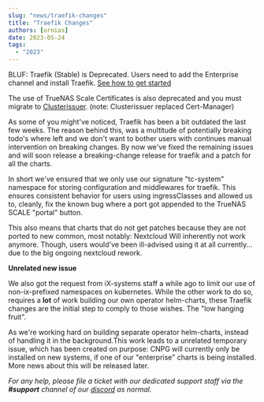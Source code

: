 ```yaml
---
slug: "news/traefik-changes"
title: "Traefik Changes"
authors: [ornias]
date: 2023-05-24
tags:
  - "2023"
---
```


BLUF: Traefik (Stable) is Deprecated. Users need to add the Enterprise channel and install Traefik.
[See how to get started](/scale/guides/getting-started#adding-truecharts)

The use of TrueNAS Scale Certificates is also deprecated and you must migrate to [Clusterissuer](/charts/premium/clusterissuer/how-to).
(note: Clusterissuer replaced Cert-Manager)

As some of you might've noticed, Traefik has been a bit outdated the last few weeks.
The reason behind this, was a multitude of potentially breaking todo's where left and we don't want to bother users with continues manual intervention on breaking changes.
By now we've fixed the remaining issues and will soon release a breaking-change release for traefik and a patch for all the charts.

In short we've ensured that we only use our signature "tc-system" namespace for storing configuration and middlewares for traefik. This ensures consistent behavior for users using ingressClasses and allowed us to, cleanly, fix the known bug where a port got appended to the TrueNAS SCALE "portal" button.

This also means that charts that do not get patches because they are not ported to new common, most notably: Nextcloud
Will inherently not work anymore. Though, users would've been ill-advised using it at all currently... due to the big ongoing nextcloud rework.

**Unrelated new issue**

We also got the request from iX-systems staff a while ago to limit our use of non-ix-prefixed namespaces on kubernetes. While the other work to do so, requires a **lot** of work building our own operator helm-charts, these Traefik changes are the initial step to comply to those wishes. The "low hanging fruit".

As we're working hard on building separate operator helm-charts, instead of handling it in the background.This work leads to a unrelated temporary issue, which has been created on purpose: CNPG will currently only be installed on new systems, if one of our "enterprise" charts is being installed.
More news about this will be released later.

_For any help, please file a ticket with our dedicated support staff via the **#support** channel of our [discord](/s/discord) as normal._
